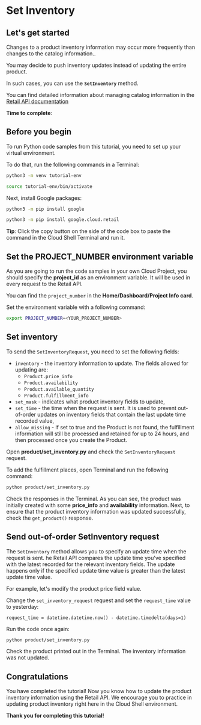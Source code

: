 # **Set Inventory**

## Let's get started

Changes to a product inventory information may occur more frequently than changes to the catalog information..

You may decide to push inventory updates instead of updating the entire product.

In such cases, you can use the **```SetInventory```** method.

You can find detailed information about managing catalog information in the [Retail API documentation](https://cloud.google.com/retail/docs/inventory-updates#non-incremental-updates)


**Time to complete**: 
<walkthrough-tutorial-duration duration="3.0"></walkthrough-tutorial-duration>

## Before you begin

To run Python code samples from this tutorial, you need to set up your virtual environment.

To do that, run the following commands in a Terminal:

```bash
python3 -m venv tutorial-env
```

```bash
source tutorial-env/bin/activate
```

Next, install Google packages:

```bash
python3 -m pip install google
```

```bash
python3 -m pip install google.cloud.retail
```

**Tip**: Click the copy button on the side of the code box to paste the command in the Cloud Shell Terminal and run it.

## Set the PROJECT_NUMBER environment variable

As you are going to run the code samples in your own Cloud Project, you should specify the **project_id** as an environment variable. It will be used in every request to the Retail API.

You can find the ```project_number``` in the **Home/Dashboard/Project Info card**.

Set the environment variable with a following command:
```bash
export PROJECT_NUMBER=<YOUR_PROJECT_NUMBER>
```

## Set inventory 

To send the ```SetInventoryRequest```, you need to set the following fields:
 - ```inventory``` - the inventory information to update. The fields allowed for updating are: 
    * ```Product.price_info```
    * ```Product.availability``` 
    * ```Product.available_quantity``` 
    * ```Product.fulfillment_info```
 - ```set_mask``` - indicates what product inventory fields to update,
 - ```set_time``` - the time when the request is sent. It is used to prevent out-of-order updates on inventory fields that contain the last update time recorded value,
 - ```allow_missing``` - if set to true and the Product is not found, the fulfillment information will still be processed and retained for up to 24 hours, and then processed once you create the Product. 

Open **product/set_inventory.py** and check the ```SetInventoryRequest``` request.

To add the fulfillment places, open Terminal and run the following command:

```bash
python product/set_inventory.py
```

Check the responses in the Terminal. As you can see, the product was initially created with some **price_info** and **availability** information.
Next, to ensure that the product inventory information was updated successfully, check the ```get_product()``` response.

## Send out-of-order SetInventory request

The ```SetInventory``` method allows you to specify an update time when the request is sent.
he Retail API compares the update time you've specified with the latest recorded for the relevant inventory fields. The update happens only if the specified update time value is greater than the latest update time value.

For example, let's modify the product price field value.

Change the ```set_inventory_request``` request and set the ```request_time``` value to yesterday:
```
request_time = datetime.datetime.now() - datetime.timedelta(days=1)
```

Run the code once again:
```bash
python product/set_inventory.py
```

Check the product printed out in the Terminal. The inventory information was not updated.

## Congratulations

<walkthrough-conclusion-trophy></walkthrough-conclusion-trophy>

You have completed the tutorial! Now you know how to update the product inventory information using the Retail API. We encourage you to 
practice in updating product inventory right here in the Cloud Shell environment.

**Thank you for completing this tutorial!**
